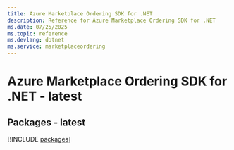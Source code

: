 ```yaml
---
title: Azure Marketplace Ordering SDK for .NET
description: Reference for Azure Marketplace Ordering SDK for .NET
ms.date: 07/25/2025
ms.topic: reference
ms.devlang: dotnet
ms.service: marketplaceordering
---
```

# Azure Marketplace Ordering SDK for .NET - latest
## Packages - latest
[!INCLUDE [packages](marketplace-ordering-index.md)]